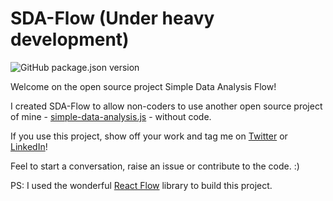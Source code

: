 # SDA-Flow (Under heavy development)

![GitHub package.json version](https://img.shields.io/github/package-json/v/nshiab/simple-data-analysis-flow)

Welcome on the open source project Simple Data Analysis Flow!

I created SDA-Flow to allow non-coders to use another open source project of mine - [simple-data-analysis.js](https://github.com/nshiab/simple-data-analysis) - without code.

If you use this project, show off your work and tag me on [Twitter](https://twitter.com/NaelShiab) or [LinkedIn](https://www.linkedin.com/in/naelshiab/)!

Feel to start a conversation, raise an issue or contribute to the code. :)

PS: I used the wonderful [React Flow](https://github.com/wbkd/react-flow) library to build this project.